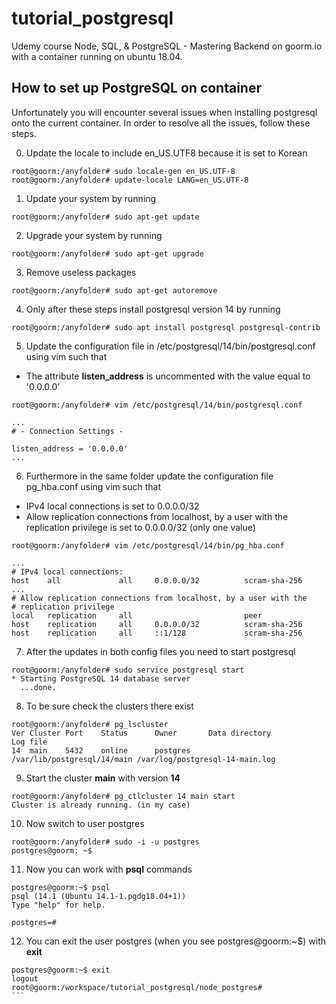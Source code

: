 # tutorial_postgresql
Udemy course Node, SQL, &amp; PostgreSQL - Mastering Backend on goorm.io with a container running on ubuntu 18.04.

## How to set up PostgreSQL on container
Unfortunately you will encounter several issues when installing postgresql onto the current container. In order to resolve all the issues, follow these steps.

0. Update the locale to include en_US.UTF8 because it is set to Korean
```
root@goorm:/anyfolder# sudo locale-gen en_US.UTF-8
root@goorm:/anyfolder# update-locale LANG=en_US.UTF-8
```
1. Update your system by running
```
root@goorm:/anyfolder# sudo apt-get update
````
2. Upgrade your system by running
```
root@goorm:/anyfolder# sudo apt-get upgrade
```
3. Remove useless packages
```
root@goorm:/anyfolder# sudo apt-get autoremove
````
4. Only after these steps install postgresql version 14 by running
```
root@goorm:/anyfolder# sudo apt install postgresql postgresql-contrib
```
5. Update the configuration file in /etc/postgresql/14/bin/postgresql.conf using vim such that
- The attribute **listen_address** is uncommented with the value equal to '0.0.0.0' 
````
root@goorm:/anyfolder# vim /etc/postgresql/14/bin/postgresql.conf

...
# - Connection Settings -

listen_address = '0.0.0.0'
...
````
6. Furthermore in the same folder update the configuration file pg_hba.conf using vim such that
- IPv4 local connections is set to 0.0.0.0/32
- Allow replication connections from localhost, by a user with the replication privilege is set to 0.0.0.0/32 (only one value)
````
root@goorm:/anyfolder# vim /etc/postgresql/14/bin/pg_hba.conf

...
# IPv4 local connections:
host	all				all		0.0.0.0/32			scram-sha-256
...
# Allow replication connections from localhost, by a user with the
# replication privilege
local	replication		all							peer
host 	replication		all		0.0.0.0/32			scram-sha-256
host	replication		all		::1/128				scram-sha-256
````
7. After the updates in both config files you need to start postgresql
```
root@goorm:/anyfolder# sudo service postgresql start
* Starting PostgreSQL 14 database server
  ...done.
```
8. To be sure check the clusters there exist
````
root@goorm:/anyfolder# pg_lscluster
Ver	Cluster	Port 	Status		Owner		Data directory				Log file
14	main	5432 	online		postgres	/var/lib/postgresql/14/main	/var/log/postgresql-14-main.log
````
9. Start the cluster **main** with version **14**
````
root@goorm:/anyfolder# pg_ctlcluster 14 main start
Cluster is already running. (in my case)
````
10. Now switch to user postgres
```
root@goorm:/anyfolder# sudo -i -u postgres
postgres@goorm: ~$
````
11. Now you can work with **psql** commands
````
postgres@goorm:~$ psql
psql (14.1 (Ubuntu 14.1-1.pgdg18.04+1))
Type "help" for help.

postgres=#
````
12. You can exit the user postgres (when you see postgres@goorm:~$) with **exit**
````
postgres@goorm:~$ exit
logout
root@goorm:/workspace/tutorial_postgresql/node_postgres#
```
